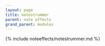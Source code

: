```yaml
---
layout: page
title: notestrummer
parent: note effects
grand_parent: modules
---
```


{% include noteeffects/notestrummer.md %}
